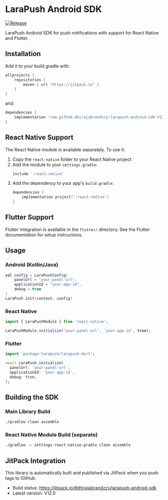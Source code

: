 # LaraPush Android SDK

[![Release](https://jitpack.io/v/dhirajabrandzzy/larapush-android-sdk.svg)](https://jitpack.io/#dhirajabrandzzy/larapush-android-sdk)

LaraPush Android SDK for push notifications with support for React Native and Flutter.

## Installation

Add it to your build.gradle with:
```gradle
allprojects {
    repositories {
        maven { url "https://jitpack.io" }
    }
}
```

and:

```gradle
dependencies {
    implementation 'com.github.dhirajabrandzzy:larapush-android-sdk:V12.0'
}
```

## React Native Support

The React Native module is available separately. To use it:

1. Copy the `react-native` folder to your React Native project
2. Add the module to your `settings.gradle`:
   ```gradle
   include ':react-native'
   ```
3. Add the dependency to your app's `build.gradle`:
   ```gradle
   dependencies {
       implementation project(':react-native')
   }
   ```

## Flutter Support

Flutter integration is available in the `flutter/` directory. See the Flutter documentation for setup instructions.

## Usage

### Android (Kotlin/Java)

```kotlin
val config = LaraPushConfig(
    panelUrl = "your-panel-url",
    applicationId = "your-app-id",
    debug = true
)
LaraPush.init(context, config)
```

### React Native

```javascript
import { LaraPushModule } from 'react-native';

LaraPushModule.initialize('your-panel-url', 'your-app-id', true);
```

### Flutter

```dart
import 'package:larapush/larapush.dart';

await LaraPush.initialize(
  panelUrl: 'your-panel-url',
  applicationId: 'your-app-id',
  debug: true,
);
```

## Building the SDK

### Main Library Build
```bash
./gradlew clean assemble
```

### React Native Module Build (separate)
```bash
./gradlew -c settings-react-native.gradle clean assemble
```

## JitPack Integration

This library is automatically built and published via JitPack when you push tags to GitHub.

- Build status: https://jitpack.io/#dhirajabrandzzy/larapush-android-sdk
- Latest version: V12.0
